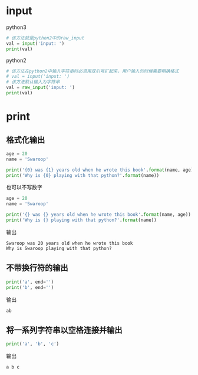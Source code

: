 
# input

python3
```python
# 该方法就是python2中的raw_input
val = input('input: ')
print(val)
```

python2
``` python
# 该方法在python2中输入字符串时必须用双引号扩起来，用户输入的时候需要明确格式
# val = input('input: ') 
# 该方法默认输入为字符串
val = raw_input('input: ')
print(val)
```

# print

## 格式化输出
```python
age = 20
name = 'Swaroop'

print('{0} was {1} years old when he wrote this book'.format(name, age))
print('Why is {0} playing with that python?'.format(name))
```

也可以不写数字
```python
age = 20
name = 'Swaroop'

print('{} was {} years old when he wrote this book'.format(name, age))
print('Why is {} playing with that python?'.format(name))
```

输出
```
Swaroop was 20 years old when he wrote this book
Why is Swaroop playing with that python?
```

## 不带换行符的输出
```python
print('a', end='')
print('b', end='')
```
输出
```
ab
```

## 将一系列字符串以空格连接并输出

```python
print('a', 'b', 'c')
```

输出
```
a b c
```

